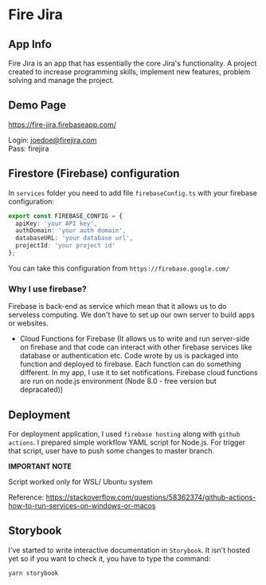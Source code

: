 # Fire Jira

## App Info

Fire Jira is an app that has essentially the core Jira's functionality. A project created to increase programming skills, implement new features, problem solving and manage the project.

## Demo Page

https://fire-jira.firebaseapp.com/

Login: joedoe@firejira.com  
Pass: firejira

## Firestore (Firebase) configuration

In `services` folder you need to add file `firebaseConfig.ts` with your firebase configuration:

```ts
export const FIREBASE_CONFIG = {
  apiKey: 'your API key',
  authDomain: 'your auth domain',
  databaseURL: 'your database url',
  projectId: 'your project id'
};
```

You can take this configuration from `https://firebase.google.com/`

### Why I use firebase?

Firebase is back-end as service which mean that it allows us to do serveless computing. We don't have to set up our own server to build apps or websites.

- Cloud Functions for Firebase (It allows us to write and run server-side on firebase and that code can interact with other firebase services like database or authentication etc. Code wrote by us is packaged into function and deployed to firebase. Each function can do something different. In my app, I use it to set notifications. Firebase cloud functions are run on node.js environment (Node 8.0 - free version but depracated))

## Deployment

For deployment application, I used `firebase hosting` along with `github actions`. I prepared simple workflow YAML script for Node.js. For trigger that script, user have to push some changes to master branch.

**IMPORTANT NOTE**

Script worked only for WSL/ Ubuntu system

Reference: https://stackoverflow.com/questions/58362374/github-actions-how-to-run-services-on-windows-or-macos

## Storybook

I've started to write interactive documentation in `Storybook`. It isn't hosted yet so if you want to check it, you have to type the command:

```
yarn storybook
```
